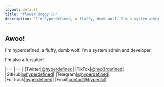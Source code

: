 ```yaml
---
layout: default
title: "flower doggy 🌺🐾"
description: "I'm hyperdefined, a fluffy, dumb wolf. I'm a system admin and developer."
---
```

## Awoo!
I'm hyperdefined, a fluffy, dumb wolf. I'm a system admin and developer.

I'm also a fursuiter!

|--- |--- |
|Twitter|[@hyperdefined](https://twitter.com/hyperdefined)|
|TikTok|[@hyp3rdefined](https://tiktok.com/@hyp3rdefined)|
|GitHub|[@hyperdefined](https://github.com/hyperdefined)|
|Telegram|[@hyperdefined](https://t.me/hyperdefined)|
|FurTrack|[hyperdefined](https://www.furtrack.com/index/character:hyperdefined)|
|Email|[contact@hyper.lol](mailto:contact@hyper.lol)|